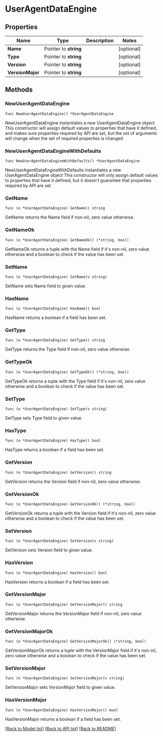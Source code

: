 # UserAgentDataEngine

## Properties

Name | Type | Description | Notes
------------ | ------------- | ------------- | -------------
**Name** | Pointer to **string** |  | [optional] 
**Type** | Pointer to **string** |  | [optional] 
**Version** | Pointer to **string** |  | [optional] 
**VersionMajor** | Pointer to **string** |  | [optional] 

## Methods

### NewUserAgentDataEngine

`func NewUserAgentDataEngine() *UserAgentDataEngine`

NewUserAgentDataEngine instantiates a new UserAgentDataEngine object
This constructor will assign default values to properties that have it defined,
and makes sure properties required by API are set, but the set of arguments
will change when the set of required properties is changed

### NewUserAgentDataEngineWithDefaults

`func NewUserAgentDataEngineWithDefaults() *UserAgentDataEngine`

NewUserAgentDataEngineWithDefaults instantiates a new UserAgentDataEngine object
This constructor will only assign default values to properties that have it defined,
but it doesn't guarantee that properties required by API are set

### GetName

`func (o *UserAgentDataEngine) GetName() string`

GetName returns the Name field if non-nil, zero value otherwise.

### GetNameOk

`func (o *UserAgentDataEngine) GetNameOk() (*string, bool)`

GetNameOk returns a tuple with the Name field if it's non-nil, zero value otherwise
and a boolean to check if the value has been set.

### SetName

`func (o *UserAgentDataEngine) SetName(v string)`

SetName sets Name field to given value.

### HasName

`func (o *UserAgentDataEngine) HasName() bool`

HasName returns a boolean if a field has been set.

### GetType

`func (o *UserAgentDataEngine) GetType() string`

GetType returns the Type field if non-nil, zero value otherwise.

### GetTypeOk

`func (o *UserAgentDataEngine) GetTypeOk() (*string, bool)`

GetTypeOk returns a tuple with the Type field if it's non-nil, zero value otherwise
and a boolean to check if the value has been set.

### SetType

`func (o *UserAgentDataEngine) SetType(v string)`

SetType sets Type field to given value.

### HasType

`func (o *UserAgentDataEngine) HasType() bool`

HasType returns a boolean if a field has been set.

### GetVersion

`func (o *UserAgentDataEngine) GetVersion() string`

GetVersion returns the Version field if non-nil, zero value otherwise.

### GetVersionOk

`func (o *UserAgentDataEngine) GetVersionOk() (*string, bool)`

GetVersionOk returns a tuple with the Version field if it's non-nil, zero value otherwise
and a boolean to check if the value has been set.

### SetVersion

`func (o *UserAgentDataEngine) SetVersion(v string)`

SetVersion sets Version field to given value.

### HasVersion

`func (o *UserAgentDataEngine) HasVersion() bool`

HasVersion returns a boolean if a field has been set.

### GetVersionMajor

`func (o *UserAgentDataEngine) GetVersionMajor() string`

GetVersionMajor returns the VersionMajor field if non-nil, zero value otherwise.

### GetVersionMajorOk

`func (o *UserAgentDataEngine) GetVersionMajorOk() (*string, bool)`

GetVersionMajorOk returns a tuple with the VersionMajor field if it's non-nil, zero value otherwise
and a boolean to check if the value has been set.

### SetVersionMajor

`func (o *UserAgentDataEngine) SetVersionMajor(v string)`

SetVersionMajor sets VersionMajor field to given value.

### HasVersionMajor

`func (o *UserAgentDataEngine) HasVersionMajor() bool`

HasVersionMajor returns a boolean if a field has been set.


[[Back to Model list]](../README.md#documentation-for-models) [[Back to API list]](../README.md#documentation-for-api-endpoints) [[Back to README]](../README.md)


